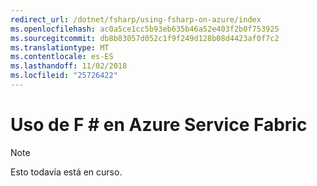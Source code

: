 ```yaml
---
redirect_url: /dotnet/fsharp/using-fsharp-on-azure/index
ms.openlocfilehash: ac0a5ce1cc5b93eb635b46a52e403f2b0f753925
ms.sourcegitcommit: db8b83057d052c1f9f249d128b08d4423af0f7c2
ms.translationtype: MT
ms.contentlocale: es-ES
ms.lasthandoff: 11/02/2018
ms.locfileid: "25726422"
---
```

# <a name="using-f-on-azure-service-fabric"></a>Uso de F # en Azure Service Fabric

> [!NOTE]
> Esto todavía está en curso.
